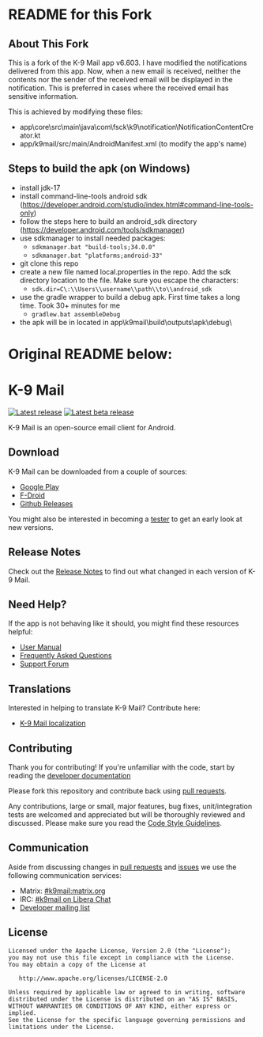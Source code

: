 # README for this Fork
## About This Fork

This is a fork of the K-9 Mail app v6.603. I have modified the notifications delivered from this app. Now, when a new email is received, neither the contents nor the sender of the received email will be displayed in the notification. This is preferred in cases where the received email has sensitive information.

This is achieved by modifying these files:
- app\core\src\main\java\com\fsck\k9\notification\NotificationContentCreator.kt
- app/k9mail/src/main/AndroidManifest.xml (to modify the app's name)
## Steps to build the apk (on Windows)
- install jdk-17
- install command-line-tools android sdk (https://developer.android.com/studio/index.html#command-line-tools-only)
- follow the steps here to build an android_sdk directory (https://developer.android.com/tools/sdkmanager)
- use sdkmanager to install needed packages:
   - `sdkmanager.bat "build-tools;34.0.0"`
   - `sdkmanager.bat "platforms;android-33"`
- git clone this repo
- create a new file named local.properties in the repo. Add the sdk directory location to the file. Make sure you escape the characters:
   - `sdk.dir=C\:\\Users\\username\\path\\to\\android_sdk`
- use the gradle wrapper to build a debug apk. First time takes a long time. Took 30+ minutes for me
   - `gradlew.bat assembleDebug`
- the apk will be in located in app\k9mail\build\outputs\apk\debug\



# Original README below:
# K-9 Mail

[![Latest release](https://img.shields.io/github/release/thundernest/k-9.svg?style=flat-square)](https://github.com/thundernest/k-9/releases/latest)
[![Latest beta release](https://img.shields.io/github/v/release/thundernest/k-9.svg?include_prereleases&style=flat-square)](https://github.com/thundernest/k-9/releases)

K-9 Mail is an open-source email client for Android.

## Download

K-9 Mail can be downloaded from a couple of sources:

- [Google Play](https://play.google.com/store/apps/details?id=com.fsck.k9)
- [F-Droid](https://f-droid.org/repository/browse/?fdid=com.fsck.k9)
- [Github Releases](https://github.com/thundernest/k-9/releases)

You might also be interested in becoming a [tester](https://forum.k9mail.app/t/how-do-i-become-a-beta-tester/68) to get an early look at new versions.

## Release Notes

Check out the [Release Notes](https://github.com/thundernest/k-9/wiki/ReleaseNotes) to find out what changed
in each version of K-9 Mail.

## Need Help?

If the app is not behaving like it should, you might find these resources helpful:

- [User Manual](https://docs.k9mail.app/)
- [Frequently Asked Questions](https://forum.k9mail.app/c/faq)
- [Support Forum](https://forum.k9mail.app/)

## Translations

Interested in helping to translate K-9 Mail? Contribute here:

- [K-9 Mail localization](https://explore.transifex.com/k-9/k9mail/)

## Contributing

Thank you for contributing! If you're unfamiliar with the code, start by reading the [developer documentation](docs/DESIGN.md)

Please fork this repository and contribute back using [pull requests](https://github.com/thundernest/k-9/pulls).

Any contributions, large or small, major features, bug fixes, unit/integration tests are welcomed and appreciated
but will be thoroughly reviewed and discussed.
Please make sure you read the [Code Style Guidelines](https://github.com/thundernest/k-9/wiki/CodeStyle).

## Communication

Aside from discussing changes in [pull requests](https://github.com/thundernest/k-9/pulls) and
[issues](https://github.com/thundernest/k-9/issues) we use the following communication services:

- Matrix: [#k9mail:matrix.org](https://matrix.to/#/#tb-android:mozilla.org)
- IRC: [#k9mail on Libera Chat](https://web.libera.chat/#k9mail)
- [Developer mailing list](https://groups.google.com/forum/#!forum/k-9-dev)

## License

    Licensed under the Apache License, Version 2.0 (the "License");
    you may not use this file except in compliance with the License.
    You may obtain a copy of the License at

       http://www.apache.org/licenses/LICENSE-2.0

    Unless required by applicable law or agreed to in writing, software
    distributed under the License is distributed on an "AS IS" BASIS,
    WITHOUT WARRANTIES OR CONDITIONS OF ANY KIND, either express or implied.
    See the License for the specific language governing permissions and
    limitations under the License.
